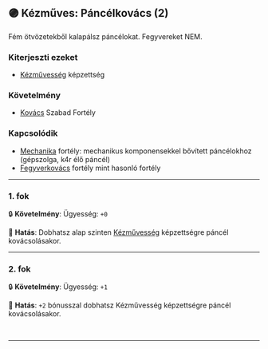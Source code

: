 ## 🟣 Kézműves: Páncélkovács (2)

Fém ötvözetekből kalapálsz páncélokat. Fegyvereket NEM.

### Kiterjeszti ezeket

- [Kézművesség](../kepzettsegek.szekunder/kezmuvesseg.md) képzettség

### Követelmény

- [Kovács](../fortelyok.szabad/kezmuves_kovacs.md) Szabad Fortély

### Kapcsolódik

- [Mechanika](mechanika.md) fortély: mechanikus komponensekkel bővített páncélokhoz (gépszolga,  k4r élő páncél)
- [Fegyverkovács](kezmuves_fegyverkovacs.md) fortély mint hasonló fortély

---
### 1. fok

🔒 **Követelmény**: Ügyesség: `+0`

🌟 **Hatás**: Dobhatsz alap szinten [Kézművesség](../kepzettsegek.szekunder/kezmuvesseg.md) képzettségre páncél kovácsolásakor.

---
### 2. fok

🔒 **Követelmény**: Ügyesség: `+1`

🌟 **Hatás**: `+2` bónusszal dobhatsz Kézművesség képzettségre páncél kovácsolásakor.

<br />

---
